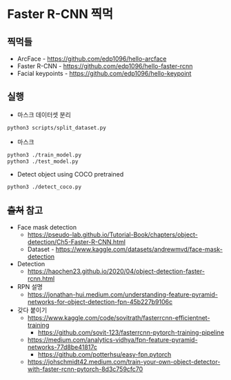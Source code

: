 # Faster R-CNN 찍먹


## 찍먹들

* ArcFace - https://github.com/edp1096/hello-arcface
* Faster R-CNN - https://github.com/edp1096/hello-faster-rcnn
* Facial keypoints - https://github.com/edp1096/hello-keypoint


## 실행

* 마스크 데이터셋 분리
```sh
python3 scripts/split_dataset.py
```

* 마스크
```sh
python3 ./train_model.py
python3 ./test_model.py
```

* Detect object using COCO pretrained
```sh
python3 ./detect_coco.py
```


## ~~출처~~ 참고
* Face mask detection
    * https://pseudo-lab.github.io/Tutorial-Book/chapters/object-detection/Ch5-Faster-R-CNN.html
    * Dataset - https://www.kaggle.com/datasets/andrewmvd/face-mask-detection
* Detection
    * https://haochen23.github.io/2020/04/object-detection-faster-rcnn.html
* RPN 설명
    * https://jonathan-hui.medium.com/understanding-feature-pyramid-networks-for-object-detection-fpn-45b227b9106c
* 갖다 붙이기
    * https://www.kaggle.com/code/sovitrath/fasterrcnn-efficientnet-training
        * https://github.com/sovit-123/fasterrcnn-pytorch-training-pipeline
    * https://medium.com/analytics-vidhya/fpn-feature-pyramid-networks-77d8be41817c
        * https://github.com/potterhsu/easy-fpn.pytorch
    * https://johschmidt42.medium.com/train-your-own-object-detector-with-faster-rcnn-pytorch-8d3c759cfc70